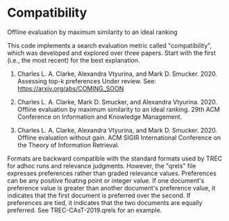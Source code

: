 # Compatibility
Offline evaluation by maximum similarity to an ideal ranking

This code implements a search evaluation metric called "compatibility", which
was developed and explored over three papers.  Start with the first
(i.e., the most recent) for the best explanation.

1) Charles L. A. Clarke, Alexandra Vtyurina, and Mark D. Smucker. 2020.
   Assessing top-k preferences
   Under review. See: https://arxiv.org/abs/COMING_SOON

2) Charles L. A. Clarke, Mark D. Smucker, and Alexandra Vtyurina. 2020.
   Offline evaluation by maximum similarity to an ideal ranking.
   29th ACM Conference on Information and Knowledge Management.

3) Charles L. A. Clarke, Alexandra Vtyurina, and Mark D. Smucker. 2020.
   Offline evaluation without gain.
   ACM SIGIR International Conference on the Theory of Information Retrieval.

Formats are backward compatible with the standard formats used by TREC for
adhoc runs and relevance judgments. However, the "qrels" file expresses preferences rather than graded relevance values.
Preferences can be any positive floating point or integer value.
If one document's preference value is greater than another document's
preference value, it indicates that the first document is preferred over the second.
If preferences are tied, it indicates that the two documents are equally preferred.
See TREC-CAsT-2019.qrels for an example.
